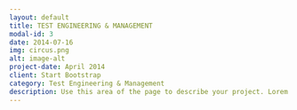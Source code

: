 ```yaml
---
layout: default
title: TEST ENGINEERING & MANAGEMENT
modal-id: 3
date: 2014-07-16
img: circus.png
alt: image-alt
project-date: April 2014
client: Start Bootstrap
category: Test Engineering & Management
description: Use this area of the page to describe your project. Lorem ipsum dolor sit amet, consectetur adipisicing elit. Mollitia neque assumenda ipsam nihil, molestias magnam, recusandae quos quis inventore quisquam velit asperiores, vitae? Reprehenderit soluta, eos quod consequuntur itaque. Nam.
---
```

